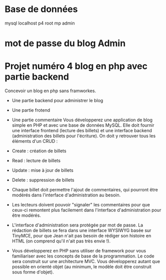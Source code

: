 # Base de données
mysql
localhost
 p4
 root
 mp admin

# mot de passe du blog Admin 
# Projet numéro 4 blog en php avec partie backend 
Concevoir un blog en php sans framworkes. 
* Une partie backend pour administrer le blog
* Une partie frotend  
* Une partie commentaire 
Vous développerez une application de blog simple en PHP et avec une base de données MySQL. Elle doit fournir une interface frontend (lecture des billets) et une interface backend (administration des billets pour l'écriture). On doit y retrouver tous les éléments d'un CRUD :

* Create : création de billets
* Read : lecture de billets
* Update : mise à jour de billets
* Delete : suppression de billets
* Chaque billet doit permettre l'ajout de commentaires, qui pourront être modérés dans l'interface d'administration au besoin.
* Les lecteurs doivent pouvoir "signaler" les commentaires pour que ceux-ci remontent plus facilement dans l'interface d'administration pour être modérés.

* L'interface d'administration sera protégée par mot de passe. La rédaction de billets se fera dans une interface WYSIWYG basée sur TinyMCE, pour que Jean n'ait pas besoin de rédiger son histoire en HTML (on comprend qu'il n'ait pas très envie !).

* Vous développerez en PHP sans utiliser de framework pour vous familiariser avec les concepts de base de la programmation. Le code sera construit sur une architecture MVC. Vous développerez autant que possible en orienté objet (au minimum, le modèle doit être construit sous forme d'objet).